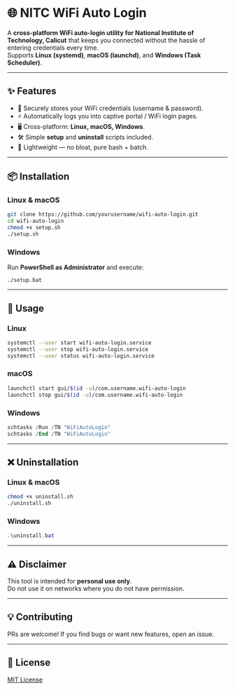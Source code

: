 # 🌐 NITC WiFi Auto Login

A **cross-platform WiFi auto-login utility for National Institute of Technology, Calicut** that keeps you connected without the hassle of entering credentials every time.  
Supports **Linux (systemd)**, **macOS (launchd)**, and **Windows (Task Scheduler)**.

---

## ✨ Features
- 🔑 Securely stores your WiFi credentials (username & password).
- ⚡ Automatically logs you into captive portal / WiFi login pages.
- 🖥️ Cross-platform: **Linux, macOS, Windows**.
- 🛠️ Simple **setup** and **uninstall** scripts included.
- 📜 Lightweight — no bloat, pure bash + batch.

---

## 📦 Installation

### Linux & macOS
```bash
git clone https://github.com/yourusername/wifi-auto-login.git
cd wifi-auto-login
chmod +x setup.sh
./setup.sh
```

### Windows
Run **PowerShell as Administrator** and execute:
```batch
./setup.bat
```

---

## 🧩 Usage

### Linux
```bash
systemctl --user start wifi-auto-login.service
systemctl --user stop wifi-auto-login.service
systemctl --user status wifi-auto-login.service
```

### macOS
```bash
launchctl start gui/$(id -u)/com.username.wifi-auto-login
launchctl stop gui/$(id -u)/com.username.wifi-auto-login
```

### Windows
```powershell
schtasks /Run /TN "WiFiAutoLogin"
schtasks /End /TN "WiFiAutoLogin"
```

---

## ❌ Uninstallation

### Linux & macOS
```bash
chmod +x uninstall.sh
./uninstall.sh
```

### Windows
```powershell
.\uninstall.bat
```

---

## ⚠️ Disclaimer
This tool is intended for **personal use only**.  
Do not use it on networks where you do not have permission.

---

## 💡 Contributing
PRs are welcome! If you find bugs or want new features, open an issue.

---

## 📜 License
[MIT License](LICENSE)